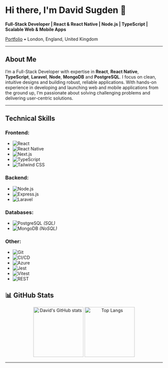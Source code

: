 # Hi there, I'm David Sugden 👋

**Full-Stack Developer | React & React Native | Node.js | TypeScript | Scalable Web & Mobile Apps**

[Portfolio](https://davidsugdevs.com) • London, England, United Kingdom

---

## About Me

I’m a Full-Stack Developer with expertise in **React**, **React Native**, **TypeScript**, **Laravel**, **Node**, **MongoDB** and **PostgreSQL**. I focus on clean, intuitive designs and building robust, reliable applications. With hands-on experience in developing and launching web and mobile applications from the ground up, I’m passionate about solving challenging problems and delivering user-centric solutions.

---

## Technical Skills

### Frontend:
- ![React](https://img.shields.io/badge/-React-61DAFB?style=flat&logo=react&logoColor=black)
- ![React Native](https://img.shields.io/badge/-React%20Native-61DAFB?style=flat&logo=react&logoColor=black)
- ![Next.js](https://img.shields.io/badge/-Next.js-000000?style=flat&logo=next.js&logoColor=white)
- ![TypeScript](https://img.shields.io/badge/-TypeScript-3178C6?style=flat&logo=typescript&logoColor=white)
- ![Tailwind CSS](https://img.shields.io/badge/-Tailwind%20CSS-38B2AC?style=flat&logo=tailwind-css&logoColor=white)

### Backend:
- ![Node.js](https://img.shields.io/badge/-Node.js-339933?style=flat&logo=node.js&logoColor=white)
- ![Express.js](https://img.shields.io/badge/-Express-000000?style=flat&logo=express&logoColor=white)
- ![Laravel](https://img.shields.io/badge/-Laravel-FF2D20?style=flat&logo=laravel&logoColor=white)

### Databases:
- ![PostgreSQL](https://img.shields.io/badge/-PostgreSQL-336791?style=flat&logo=postgresql&logoColor=white) *(SQL)*
- ![MongoDB](https://img.shields.io/badge/-MongoDB-47A248?style=flat&logo=mongodb&logoColor=white) *(NoSQL)*

### Other:
- ![Git](https://img.shields.io/badge/-Git-F05032?style=flat&logo=git&logoColor=white)
- ![CI/CD](https://img.shields.io/badge/-CI%2FCD-0A0A0A?style=flat&logo=githubactions&logoColor=white)
- ![Azure](https://img.shields.io/badge/-Azure-0089D6?style=flat&logo=microsoft-azure&logoColor=white)
- ![Jest](https://img.shields.io/badge/-Jest-C21325?style=flat&logo=jest&logoColor=white)
- ![Vitest](https://img.shields.io/badge/-Vitest-FFC624?style=flat&logo=vitest&logoColor=black)
- ![REST](https://img.shields.io/badge/-REST-259dff?style=flat&logo=rest&logoColor=white)

## 📊 GitHub Stats

<p align="center">
<img src="https://github-readme-stats.vercel.app/api?username=Davidls22&show_icons=true&theme=react&cacheBuster=1" alt="David's GitHub stats" height="160"/>
<img src="https://github-readme-stats.vercel.app/api/top-langs/?username=Davidls22&layout=compact&theme=react" alt="Top Langs" height="160"/>
</p>

---

